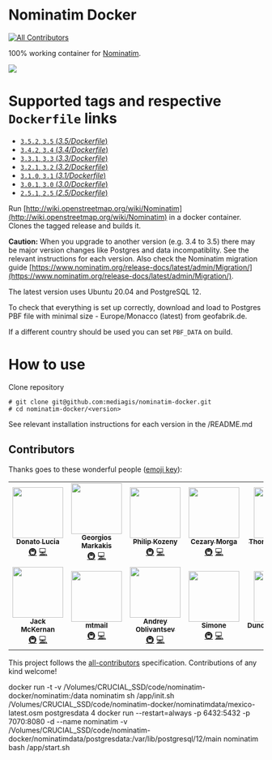 # Nominatim Docker
[![All Contributors](https://img.shields.io/badge/all_contributors-3-orange.svg?style=flat-square)](#contributors)

100% working container for [Nominatim](https://github.com/openstreetmap/Nominatim).

[![](https://images.microbadger.com/badges/image/mediagis/nominatim.svg)](https://microbadger.com/images/mediagis/nominatim "Get your own image badge on microbadger.com")
# Supported tags and respective `Dockerfile` links #

- [`3.5.2`, `3.5`  (*3.5/Dockerfile*)](https://github.com/mediagis/nominatim-docker/tree/master/3.5)
- [`3.4.2`, `3.4`  (*3.4/Dockerfile*)](https://github.com/mediagis/nominatim-docker/tree/master/3.4)
- [`3.3.1`, `3.3`  (*3.3/Dockerfile*)](https://github.com/mediagis/nominatim-docker/tree/master/3.3)
- [`3.2.1`, `3.2`  (*3.2/Dockerfile*)](https://github.com/mediagis/nominatim-docker/tree/master/3.2)
- [`3.1.0`, `3.1`  (*3.1/Dockerfile*)](https://github.com/mediagis/nominatim-docker/tree/master/3.1)
- [`3.0.1`, `3.0`  (*3.0/Dockerfile*)](https://github.com/mediagis/nominatim-docker/tree/master/3.0)
- [`2.5.1`, `2.5`  (*2.5/Dockerfile*)](https://github.com/mediagis/nominatim-docker/tree/master/2.5)

Run [http://wiki.openstreetmap.org/wiki/Nominatim](http://wiki.openstreetmap.org/wiki/Nominatim) in a docker container. Clones the tagged release and builds it. 

**Caution:** When you upgrade to another version (e.g. 3.4 to 3.5) there may be major version changes like Postgres and data incompatiblity. See the relevant instructions for each version. Also check the Nominatim migration guide [https://www.nominatim.org/release-docs/latest/admin/Migration/](https://www.nominatim.org/release-docs/latest/admin/Migration/).

The latest version uses Ubuntu 20.04 and PostgreSQL 12.

To check that everything is set up correctly, download and load to Postgres PBF file with minimal size - Europe/Monacco (latest) from geofabrik.de.

If a different country should be used you can set `PBF_DATA` on build.

# How to use
Clone repository

  ```
  # git clone git@github.com:mediagis/nominatim-docker.git
  # cd nominatim-docker/<version>
  ```
See relevant installation instructions for each version in the <version>/README.md

## Contributors

Thanks goes to these wonderful people ([emoji key](https://allcontributors.org/docs/en/emoji-key)):

<!-- ALL-CONTRIBUTORS-LIST:START - Do not remove or modify this section -->
<!-- prettier-ignore-start -->
<!-- markdownlint-disable -->
<table>
  <tr>
    <td align="center"><a href="https://github.com/dlucia"><img src="https://avatars3.githubusercontent.com/u/1665623?v=4" width="100px;" alt=""/><br /><sub><b>Donato Lucia</b></sub></a><br /><a href="#infra-dlucia" title="Infrastructure (Hosting, Build-Tools, etc)">🚇</a> <a href="https://github.com/mediagis/nominatim-docker/commits?author=dlucia" title="Code">💻</a></td>
    <td align="center"><a href="https://github.com/geomark"><img src="https://avatars1.githubusercontent.com/u/1500692?v=4" width="100px;" alt=""/><br /><sub><b>Georgios Markakis</b></sub></a><br /><a href="#infra-geomark" title="Infrastructure (Hosting, Build-Tools, etc)">🚇</a> <a href="https://github.com/mediagis/nominatim-docker/commits?author=geomark" title="Code">💻</a></td>
    <td align="center"><a href="http://www.symvaro.com"><img src="https://avatars1.githubusercontent.com/u/16721635?v=4" width="100px;" alt=""/><br /><sub><b>Philip Kozeny</b></sub></a><br /><a href="#infra-philipkozeny" title="Infrastructure (Hosting, Build-Tools, etc)">🚇</a> <a href="https://github.com/mediagis/nominatim-docker/commits?author=philipkozeny" title="Code">💻</a></td>
    <td align="center"><a href="http://www.therek.net/"><img src="https://avatars2.githubusercontent.com/u/89052?v=4" width="100px;" alt=""/><br /><sub><b>Cezary Morga</b></sub></a><br /><a href="#infra-therek" title="Infrastructure (Hosting, Build-Tools, etc)">🚇</a> <a href="https://github.com/mediagis/nominatim-docker/commits?author=therek" title="Code">💻</a></td>
    <td align="center"><a href="https://github.com/thomasnordquist"><img src="https://avatars0.githubusercontent.com/u/7721625?v=4" width="100px;" alt=""/><br /><sub><b>Thomas Nordquist</b></sub></a><br /><a href="#infra-thomasnordquist" title="Infrastructure (Hosting, Build-Tools, etc)">🚇</a> <a href="https://github.com/mediagis/nominatim-docker/commits?author=thomasnordquist" title="Code">💻</a></td>
    <td align="center"><a href="https://keybase.io/davkorss"><img src="https://avatars0.githubusercontent.com/u/5597595?v=4" width="100px;" alt=""/><br /><sub><b>Andrey Ruíz</b></sub></a><br /><a href="https://github.com/mediagis/nominatim-docker/commits?author=davkorss" title="Documentation">📖</a></td>
    <td align="center"><a href="https://github.com/UntitleDude"><img src="https://avatars2.githubusercontent.com/u/14983691?v=4" width="100px;" alt=""/><br /><sub><b>UntitleDude</b></sub></a><br /><a href="#infra-UntitleDude" title="Infrastructure (Hosting, Build-Tools, etc)">🚇</a> <a href="https://github.com/mediagis/nominatim-docker/commits?author=UntitleDude" title="Code">💻</a></td>
  </tr>
  <tr>
    <td align="center"><a href="https://www.linkedin.com/in/jmcker"><img src="https://avatars3.githubusercontent.com/u/25001741?v=4" width="100px;" alt=""/><br /><sub><b>Jack McKernan</b></sub></a><br /><a href="#infra-jmcker" title="Infrastructure (Hosting, Build-Tools, etc)">🚇</a> <a href="https://github.com/mediagis/nominatim-docker/commits?author=jmcker" title="Code">💻</a></td>
    <td align="center"><a href="https://twitter.com/mtmthemovie"><img src="https://avatars1.githubusercontent.com/u/3727288?v=4" width="100px;" alt=""/><br /><sub><b>mtmail</b></sub></a><br /><a href="#infra-mtmail" title="Infrastructure (Hosting, Build-Tools, etc)">🚇</a> <a href="https://github.com/mediagis/nominatim-docker/commits?author=mtmail" title="Code">💻</a></td>
    <td align="center"><a href="https://angel.co/eSlider"><img src="https://avatars3.githubusercontent.com/u/1188335?v=4" width="100px;" alt=""/><br /><sub><b>Andrey Oblivantsev</b></sub></a><br /><a href="#infra-eSlider" title="Infrastructure (Hosting, Build-Tools, etc)">🚇</a> <a href="https://github.com/mediagis/nominatim-docker/commits?author=eSlider" title="Code">💻</a></td>
    <td align="center"><a href="https://www.linkedin.com/in/simoneromano92/"><img src="https://avatars2.githubusercontent.com/u/6860423?v=4" width="100px;" alt=""/><br /><sub><b>Simone</b></sub></a><br /><a href="#infra-sromano1992" title="Infrastructure (Hosting, Build-Tools, etc)">🚇</a> <a href="https://github.com/mediagis/nominatim-docker/commits?author=sromano1992" title="Code">💻</a></td>
    <td align="center"><a href="https://github.com/DuncanMackintosh"><img src="https://avatars0.githubusercontent.com/u/4966417?v=4" width="100px;" alt=""/><br /><sub><b>DuncanMackintosh</b></sub></a><br /><a href="#infra-DuncanMackintosh" title="Infrastructure (Hosting, Build-Tools, etc)">🚇</a> <a href="https://github.com/mediagis/nominatim-docker/commits?author=DuncanMackintosh" title="Code">💻</a></td>
  </tr>
</table>

<!-- markdownlint-enable -->
<!-- prettier-ignore-end -->
<!-- ALL-CONTRIBUTORS-LIST:END -->

This project follows the [all-contributors](https://github.com/all-contributors/all-contributors) specification. Contributions of any kind welcome!





docker run -t -v /Volumes/CRUCIAL_SSD/code/nominatim-docker/nominatim:/data nominatim sh /app/init.sh /Volumes/CRUCIAL_SSD/code/nominatim-docker/nominatimdata/mexico-latest.osm postgresdata 4
docker run --restart=always -p 6432:5432 -p 7070:8080 -d --name nominatim -v /Volumes/CRUCIAL_SSD/code/nominatim-docker/nominatimdata/postgresdata:/var/lib/postgresql/12/main nominatim bash /app/start.sh